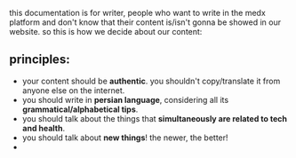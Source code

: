 this documentation is for writer, people who want to write in the medx platform and don't know that their content is/isn't gonna be showed in our website. so this is how we decide about our content:

## principles:
- your content should be **authentic**. you shouldn't copy/translate it from anyone else on the internet.
- you should write in **persian language**, considering all its **grammatical/alphabetical tips**.
- you should talk about the things that **simultaneously are related to tech and health**.
- you should talk about **new things**! the newer, the better!
- 
